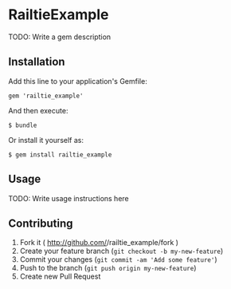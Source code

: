 # RailtieExample

TODO: Write a gem description

## Installation

Add this line to your application's Gemfile:

    gem 'railtie_example'

And then execute:

    $ bundle

Or install it yourself as:

    $ gem install railtie_example

## Usage

TODO: Write usage instructions here

## Contributing

1. Fork it ( http://github.com/<my-github-username>/railtie_example/fork )
2. Create your feature branch (`git checkout -b my-new-feature`)
3. Commit your changes (`git commit -am 'Add some feature'`)
4. Push to the branch (`git push origin my-new-feature`)
5. Create new Pull Request
